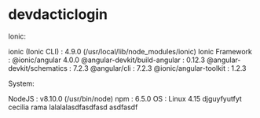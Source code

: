 # devdacticlogin

Ionic:

   ionic (Ionic CLI)             : 4.9.0 (/usr/local/lib/node_modules/ionic)
   Ionic Framework               : @ionic/angular 4.0.0
   @angular-devkit/build-angular : 0.12.3
   @angular-devkit/schematics    : 7.2.3
   @angular/cli                  : 7.2.3
   @ionic/angular-toolkit        : 1.2.3

System:

   NodeJS : v8.10.0 (/usr/bin/node)
   npm    : 6.5.0
   OS     : Linux 4.15
djguyfyutfyt
cecilia rama
lalalalasdfasdfasd asdfasdf
